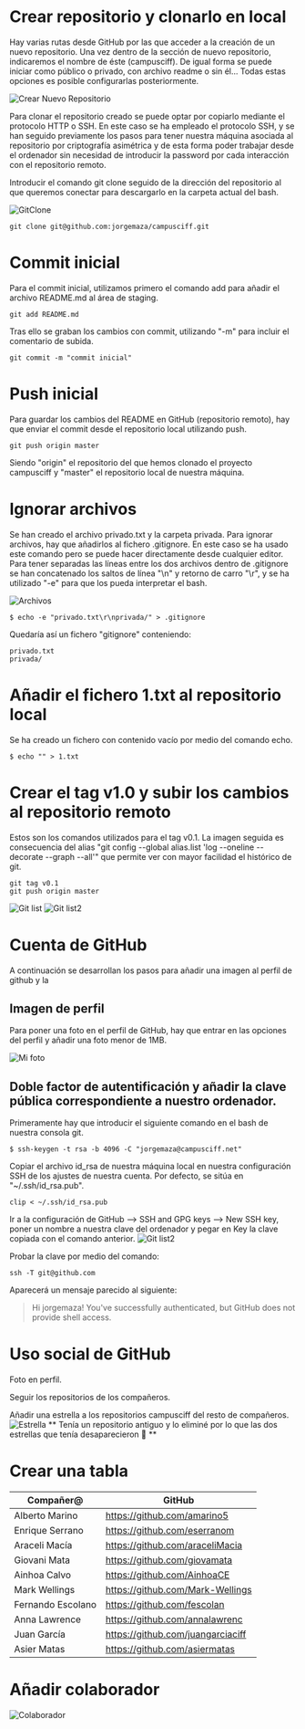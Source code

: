 # Crear repositorio y clonarlo en local

Hay varias rutas desde GitHub por las que acceder a la creación de un nuevo repositorio. Una vez dentro de la sección de nuevo repositorio, indicaremos el nombre de éste (campusciff). De igual forma se puede iniciar como público o privado, con archivo readme o sin él... Todas estas opciones es posible configurarlas posteriormente.

![Crear Nuevo Repositorio](https://github.com/jorgemaza/campusciff/blob/master/img/CrearNuevoRepositorio.PNG)

Para clonar el repositorio creado se puede optar por copiarlo mediante el protocolo HTTP o SSH. En este caso se ha empleado el protocolo SSH, y se han seguido previamente los pasos para tener nuestra máquina asociada al repositorio por criptografía asimétrica y de esta forma poder trabajar desde el ordenador sin necesidad de introducir la password por cada interacción con el repositorio remoto. 

Introducir el comando git clone seguido de la dirección del repositorio al que queremos conectar para descargarlo en la carpeta actual del bash.

![GitClone](https://github.com/jorgemaza/campusciff/blob/master/img/SSH%20github.PNG)

```Shell
git clone git@github.com:jorgemaza/campusciff.git
```

# Commit inicial
Para el commit inicial, utilizamos primero el comando add para añadir el archivo README.md al área de staging.

```Shell
git add README.md
```

Tras ello se graban los cambios con commit, utilizando "-m" para incluir el comentario de subida.

```Shell
git commit -m "commit inicial"
```

# Push inicial
Para guardar los cambios del README en GitHub (repositorio remoto), hay que enviar el commit desde el repositorio local utilizando push.

```Shell
git push origin master
```

Siendo "origin" el repositorio del que hemos clonado el proyecto campusciff y "master" el repositorio local de nuestra máquina.

# Ignorar archivos

Se han creado el archivo privado.txt y la carpeta privada. Para ignorar archivos, hay que añadirlos al fichero .gitignore. En este caso se ha usado este comando pero se puede hacer directamente desde cualquier editor. Para tener separadas las líneas entre los dos archivos dentro de .gitignore se han concatenado los saltos de línea "\n" y retorno de carro "\r", y se ha utilizado "-e" para que los pueda interpretar el bash.

![Archivos](https://github.com/jorgemaza/campusciff/blob/master/img/Crear%20privadotxt.PNG)

```Shell
$ echo -e "privado.txt\r\nprivada/" > .gitignore
```

Quedaría así un fichero "gitignore" conteniendo:
```File
privado.txt
privada/
```
# Añadir el fichero 1.txt al repositorio local
Se ha creado un fichero con contenido vacío por medio del comando echo.
```Shell
$ echo "" > 1.txt
```
# Crear el tag v1.0 y subir los cambios al repositorio remoto
Estos son los comandos utilizados para el tag v0.1. La imagen seguida es consecuencia del alias "git config --global alias.list 'log --oneline --decorate --graph --all'" que permite ver con mayor facilidad el histórico de git.

```Shell
git tag v0.1
git push origin master
```

![Git list](https://github.com/jorgemaza/campusciff/blob/master/img/Utilizando%20el%20alias.PNG)
![Git list2](https://github.com/jorgemaza/campusciff/blob/master/img/Utilizando%20el%20alias2.PNG)

# Cuenta de GitHub
A continuación se desarrollan los pasos para añadir una imagen al perfil de github y la 

## Imagen de perfil 
Para poner una foto en el perfil de GitHub, hay que entrar en las opciones del perfil y añadir una foto menor de 1MB.

![Mi foto](https://avatars0.githubusercontent.com/u/19300313?v=3&s=460)

## Doble factor de autentificación y añadir la clave pública correspondiente a nuestro ordenador.

Primeramente hay que introducir el siguiente comando en el bash de nuestra consola git.

```Shell
$ ssh-keygen -t rsa -b 4096 -C "jorgemaza@campusciff.net"
```

Copiar el archivo id_rsa de nuestra máquina local en nuestra configuración SSH de los ajustes de nuestra cuenta. Por defecto, se sitúa en "~/.ssh/id_rsa.pub".

```Shell
clip < ~/.ssh/id_rsa.pub
```

Ir a la configuración de GitHub --> SSH and GPG keys --> New SSH key, poner un nombre a nuestra clave del ordenador y pegar en Key la clave copiada con el comando anterior.
![Git list2](https://github.com/jorgemaza/campusciff/blob/master/img/CapturaSSH.PNG)

Probar la clave por medio del comando:

```Shell
ssh -T git@github.com
```

Aparecerá un mensaje parecido al siguiente:

>Hi jorgemaza! You've successfully authenticated, but GitHub does not provide shell access.

# Uso social de GitHub

Foto en perfil.

Seguir los repositorios de los compañeros.

Añadir una estrella a los repositorios campusciff del resto de compañeros.
![Estrella](https://github.com/jorgemaza/campusciff/blob/master/img/Estrellita.png)
** Tenía un repositorio antiguo y lo eliminé por lo que las dos estrellas que tenía desaparecieron :speak_no_evil: **

# Crear una tabla
| Compañer@ | GitHub |
|---|---|
| Alberto Marino  |  https://github.com/amarino5 |
| Enrique Serrano  | https://github.com/eserranom  |
| Araceli Macía | https://github.com/araceliMacia |
| Giovani Mata | https://github.com/giovamata |
| Ainhoa Calvo | https://github.com/AinhoaCE |
| Mark Wellings | https://github.com/Mark-Wellings |
| Fernando Escolano | https://github.com/fescolan |
| Anna Lawrence | https://github.com/annalawrenc |
| Juan García | https://github.com/juangarciaciff |
| Asier Matas | https://github.com/asiermatas |

# Añadir colaborador
![Colaborador](https://github.com/jorgemaza/campusciff/blob/master/img/ColaboradorRepositorio.PNG)